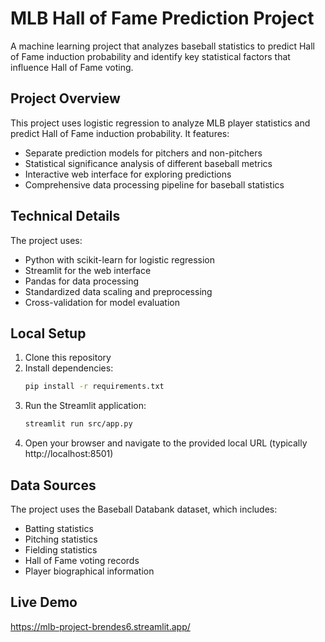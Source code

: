 # MLB Hall of Fame Prediction Project

A machine learning project that analyzes baseball statistics to predict Hall of Fame induction probability and identify key statistical factors that influence Hall of Fame voting.

## Project Overview

This project uses logistic regression to analyze MLB player statistics and predict Hall of Fame induction probability. It features:

- Separate prediction models for pitchers and non-pitchers
- Statistical significance analysis of different baseball metrics
- Interactive web interface for exploring predictions
- Comprehensive data processing pipeline for baseball statistics

## Technical Details

The project uses:
- Python with scikit-learn for logistic regression
- Streamlit for the web interface
- Pandas for data processing
- Standardized data scaling and preprocessing
- Cross-validation for model evaluation

## Local Setup

1. Clone this repository
2. Install dependencies:
   ```bash
   pip install -r requirements.txt
   ```
3. Run the Streamlit application:
   ```bash
   streamlit run src/app.py
   ```
4. Open your browser and navigate to the provided local URL (typically http://localhost:8501)

## Data Sources

The project uses the Baseball Databank dataset, which includes:
- Batting statistics
- Pitching statistics
- Fielding statistics
- Hall of Fame voting records
- Player biographical information

## Live Demo

https://mlb-project-brendes6.streamlit.app/

